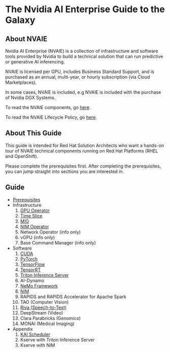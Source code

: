 # The Nvidia AI Enterprise Guide to the Galaxy

## About NVAIE

Nvidia AI Enterprise (NVAIE) is a collection of infrastructure and software tools provided by Nvidia to build a technical solution that can run predictive or generative AI inferencing.

NVAIE is licensed per GPU, includes Business Standard Support, and is purchased as an annual, multi-year, or hourly subscription (via Cloud Marketplaces).

In some cases, NVAIE is included, e.g NVAIE is included with the purchase of Nvidia DGX Systems.

To read the NVAIE components, go [here](https://docs.nvidia.com/ai-enterprise/release-6/6.0/getting-started/quick-start-guide.html#installing-nvidia-ai-enterprise-software-components).

To read the NVAIE Lifecycle Policy, go [here](https://docs.nvidia.com/ai-enterprise/lifecycle/latest/lifecycle-policy.html).

## About This Guide

This guide is intended for Red Hat Solution Architects who want a hands-on tour of NVAIE technical components running on Red Hat Platforms (RHEL and OpenShift).

Please complete the prerequisites first. After completing the prerequisites, you can jump straight into sections you are interested in.

## Guide

- [Prerequisites](docs/prereqs.md)
- Infrastructure
  1. [GPU Operator](docs/infra/gpu-operator.md)
  1. [Time Slice](docs/infra/gpu-timeslice.md)
  1. [MIG](docs/infra/gpu-mig.md)
  1. [NIM Operator](docs/infra/nim-operator.md)
  1. Network Operator (info only)
  1. vGPU (info only)
  1. Base Command Manager (info only)  
- Software
  1. [CUDA](docs/software/cuda/cuda.md)
  1. [PyTorch](docs/software/pytorch/pytorch.md)
  1. [TensorFlow](docs/software/tensorflow/tensorflow.md)
  1. [TensorRT](docs/software/tensorrt/README.md)
  1. [Triton Inference Server](docs/software/triton/README.md)
  1. AI-Dynamo
  1. [NeMo Framework](docs/software/nemo.md)
  1. [NIM](docs/software/nim.md)
  1. RAPIDS and RAPIDS Accelerator for Apache Spark 
  1. TAO (Computer Vision)
  1. [Riva (Speech-to-Text)](docs/software/riva.md)
  1. DeepStream (Video)
  1. Clara Parabricks (Genomics)
  1. MONAI (Medical Imaging)
- Appendix
  1. [KAI Scheduler](docs/appendix/kai.md)
  1. Kserve with Triton Inference Server
  1. Kserve with NIM

